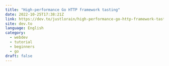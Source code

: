 ```yaml
---
title: "High-performance Go HTTP framework tasting"
date: 2022-10-25T17:38:21Z
link: https://dev.to/justlorain/high-performance-go-http-framework-tasting-25li?utm_medium=RSS&utm_source=news.12bit.vn
site: dev.to
language: English
category:
  - webdev
  - tutorial
  - beginners
  - go
draft: false
---
```

